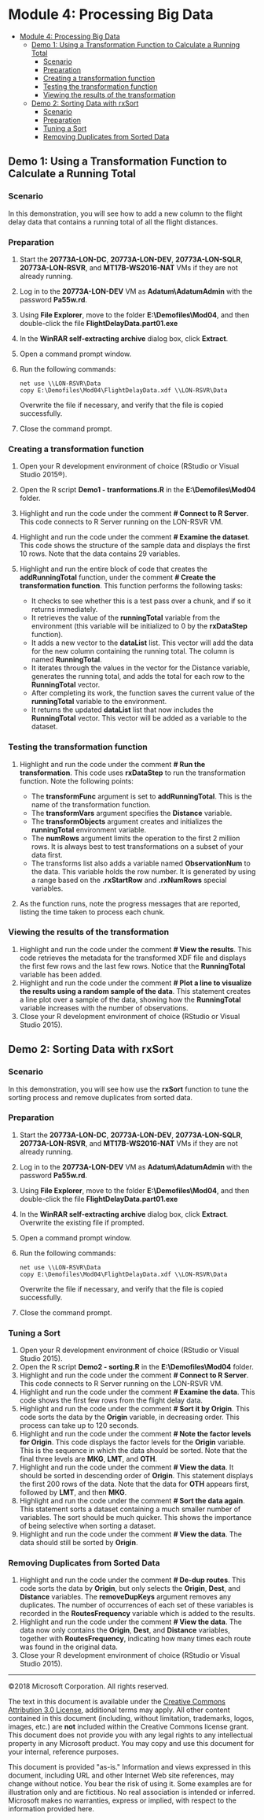 # Module 4: Processing Big Data

- [Module 4: Processing Big Data](#module-4-processing-big-data)
    - [Demo 1: Using a Transformation Function to Calculate a Running Total](#demo-1-using-a-transformation-function-to-calculate-a-running-total)
        - [Scenario](#scenario)
        - [Preparation](#preparation)
        - [Creating a transformation function](#creating-a-transformation-function)
        - [Testing the transformation function](#testing-the-transformation-function)
        - [Viewing the results of the transformation](#viewing-the-results-of-the-transformation)
    - [Demo 2: Sorting Data with rxSort](#demo-2-sorting-data-with-rxsort)
        - [Scenario](#scenario)
        - [Preparation](#preparation)
        - [Tuning a Sort](#tuning-a-sort)
        - [Removing Duplicates from Sorted Data](#removing-duplicates-from-sorted-data)

## Demo 1: Using a Transformation Function to Calculate a Running Total

### Scenario

In this demonstration, you will see how to add a new column to the flight delay data that contains a running total of all the flight distances.

### Preparation

1. Start the **20773A-LON-DC**, **20773A-LON-DEV**, **20773A-LON-SQLR**, **20773A-LON-RSVR**, and **MT17B-WS2016-NAT** VMs if they are not already running. 
2. Log in to the **20773A-LON-DEV** VM as **Adatum\AdatumAdmin** with the password **Pa55w.rd**.
3. Using **File Explorer**, move to the folder **E:\\Demofiles\\Mod04**, and then double-click the file **FlightDelayData.part01.exe**
4. In the **WinRAR self-extracting archive** dialog box, click **Extract**.
5. Open a command prompt window.
6. Run the following commands:

    ```CMD
    net use \\LON-RSVR\Data
    copy E:\Demofiles\Mod04\FlightDelayData.xdf \\LON-RSVR\Data
    ```

   Overwrite the file if necessary, and verify that the file is copied successfully.

7. Close the command prompt.

### Creating a transformation function

1. Open your R development environment of choice (RStudio or Visual Studio 2015®).
2. Open the R script **Demo1 - tranformations.R** in the **E:\\Demofiles\\Mod04** folder.
3. Highlight and run the code under the comment **# Connect to R Server**. This code connects to R Server running on the LON-RSVR VM.
4. Highlight and run the code under the comment **# Examine the dataset**. This code shows the structure of the sample data and displays the first 10 rows. Note that the data contains 29 variables.
5. Highlight and run the entire block of code that creates the **addRunningTotal** function, under the comment **# Create the transformation function**. This function performs the following tasks:

    - It checks to see whether this is a test pass over a chunk, and if so it returns immediately.
    - It retrieves the value of the **runningTotal** variable from the environment (this variable will be initialized to 0 by the **rxDataStep** function).
    - It adds a new vector to the **dataList** list. This vector will add the data for the new column containing the running total. The column is named **RunningTotal**.
    - It iterates through the values in the vector for the Distance variable, generates the running total, and adds the total for each row to the **RunningTotal** vector.
    - After completing its work, the function saves the current value of the **runningTotal** variable to the environment.
    - It returns the updated **dataList** list that now includes the **RunningTotal** vector. This vector will be added as a variable to the dataset.

### Testing the transformation function

1. Highlight and run the code under the comment **# Run the transformation**. This code uses **rxDataStep** to run the transformation function. Note the following points:

    - The **transformFunc** argument is set to **addRunningTotal**. This is the name of the transformation function.
    - The **transformVars** argument specifies the **Distance** variable.
    - The **transformObjects** argument creates and initializes the **runningTotal** environment variable.
    - The **numRows** argument limits the operation to the first 2 million rows. It is always best to test transformations on a subset of your data first.
    - The transforms list also adds a variable named **ObservationNum** to the data. This variable holds the row number. It is generated by using a range based on the **.rxStartRow** and **.rxNumRows** special variables.
  
2. As the function runs, note the progress messages that are reported, listing the time taken to process each chunk.

### Viewing the results of the transformation

1. Highlight and run the code under the comment **# View the results**. This code retrieves the metadata for the transformed XDF file and displays the first few rows and the last few rows. Notice that the **RunningTotal** variable has been added.
2. Highlight and run the code under the comment **# Plot a line to visualize the results using a random sample of the data**. This statement creates a line plot over a sample of the data, showing how the **RunningTotal** variable increases with the number of observations.
3. Close your R development environment of choice (RStudio or Visual Studio 2015).

## Demo 2: Sorting Data with rxSort

### Scenario

In this demonstration, you will see how use the **rxSort** function to tune the sorting process and remove duplicates from sorted data.

### Preparation

1. Start the **20773A-LON-DC**, **20773A-LON-DEV**, **20773A-LON-SQLR**, **20773A-LON-RSVR**, and **MT17B-WS2016-NAT** VMs if they are not already running.
2. Log in to the **20773A-LON-DEV** VM as **Adatum\AdatumAdmin** with the password **Pa55w.rd**.
3. Using **File Explorer**, move to the folder **E:\\Demofiles\\Mod04**, and then double-click the file **FlightDelayData.part01.exe**
4. In the **WinRAR self-extracting archive** dialog box, click **Extract**. Overwrite the existing file if prompted.
5. Open a command prompt window.
6. Run the following commands:

    ```CMD
    net use \\LON-RSVR\Data
    copy E:\Demofiles\Mod04\FlightDelayData.xdf \\LON-RSVR\Data
    ```

   Overwrite the file if necessary, and verify that the file is copied successfully.

7. Close the command prompt.

### Tuning a Sort

1. Open your R development environment of choice (RStudio or Visual Studio 2015).
2. Open the R script **Demo2 - sorting.R** in the **E:\\Demofiles\\Mod04** folder.
3. Highlight and run the code under the comment **# Connect to R Server**. This code connects to R Server running on the LON-RSVR VM.
4. Highlight and run the code under the comment **# Examine the data**. This code shows the first few rows from the flight delay data.
5. Highlight and run the code under the comment **# Sort it by Origin**. This code sorts the data by the **Origin** variable, in decreasing order. This process can take up to 120 seconds.
6. Highlight and run the code under the comment **# Note the factor levels for Origin**. This code displays the factor levels for the **Origin** variable. This is the sequence in which the data should be sorted. Note that the final three levels are **MKG**, **LMT**, and **OTH**.
7. Highlight and run the code under the comment **# View the data**. It should be sorted in descending order of **Origin**. This statement displays the first 200 rows of the data. Note that the data for **OTH** appears first, followed by **LMT**, and then **MKG**.
8. Highlight and run the code under the comment **# Sort the data again**. This statement sorts a dataset containing a much smaller number of variables. The sort should be much quicker. This shows the importance of being selective when sorting a dataset.
9. Highlight and run the code under the comment **# View the data**. The data should still be sorted by **Origin**.

### Removing Duplicates from Sorted Data

1. Highlight and run the code under the comment **# De-dup routes**. This code sorts the data by **Origin**, but only selects the **Origin**, **Dest**, and **Distance** variables. The **removeDupKeys** argument removes any duplicates. The number of occurrences of each set of these variables is recorded in the **RoutesFrequency** variable which is added to the results.
2. Highlight and run the code under the comment **# View the data**. The data now only contains the **Origin**, **Dest**, and **Distance** variables, together with **RoutesFrequency**, indicating how many times each route was found in the original data.
3. Close your R development environment of choice (RStudio or Visual Studio 2015).

---

©2018 Microsoft Corporation. All rights reserved.

The text in this document is available under the [Creative Commons Attribution 3.0 License](https://creativecommons.org/licenses/by/3.0/legalcode), additional terms may apply. All other content contained in this document (including, without limitation, trademarks, logos, images, etc.) are **not** included within the Creative Commons license grant. This document does not provide you with any legal rights to any intellectual property in any Microsoft product. You may copy and use this document for your internal, reference purposes.

This document is provided "as-is." Information and views expressed in this document, including URL and other Internet Web site references, may change without notice. You bear the risk of using it. Some examples are for illustration only and are fictitious. No real association is intended or inferred. Microsoft makes no warranties, express or implied, with respect to the information provided here.
